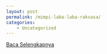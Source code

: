 ```yaml
---
layout: post
permalink: /mimpi-laba-laba-raksasa/
categories:
    - Uncategorized
---
```


[Baca Selengkapnya](/07)